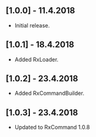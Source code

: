 ## [1.0.0] - 11.4.2018

* Initial release.

## [1.0.1] - 18.4.2018

* Added RxLoader.

## [1.0.2] - 23.4.2018

* Added RxCommandBuilder.

## [1.0.3] - 23.4.2018

* Updated to RxCommand 1.0.8

